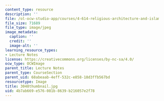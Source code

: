 ```yaml
---
content_type: resource
description: ''
file: /ol-ocw-studio-app/courses/4-614-religious-architecture-and-islamic-cultures-fall-2002/4b7ab669e576081b8639b216057e2f78_3048thumbnail.jpg
file_size: 71689
file_type: image/jpeg
image_metadata:
  caption: ''
  credit: ''
  image-alt: ''
learning_resource_types:
- Lecture Notes
license: https://creativecommons.org/licenses/by-nc-sa/4.0/
ocw_type: OCWImage
parent_title: Lecture Notes
parent_type: CourseSection
parent_uid: 68abeaab-4eff-532c-e858-18d3ffb567bd
resourcetype: Image
title: 3048thumbnail.jpg
uid: 4b7ab669-e576-081b-8639-b216057e2f78
---
```

